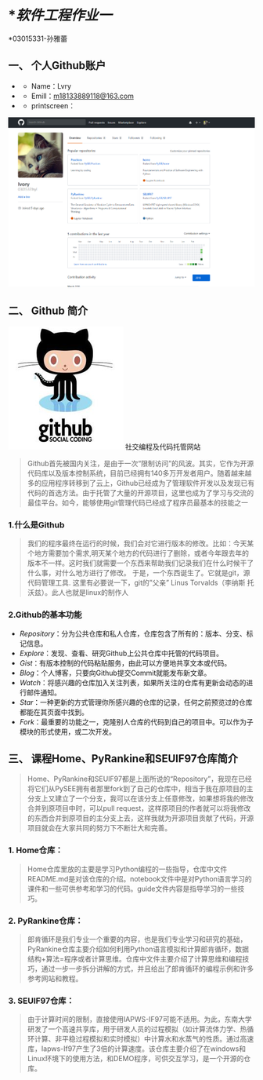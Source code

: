 # **软件工程作业一*
*03015331-孙雅蕾

## 一、 个人Github账户
- * Name：Lvry
- * Emill：m18133889118@163.com
- * printscreen：  

![Fork后Github个人主页截图](./img/J1.PNG)  

## 二、 Github 简介
![Github](./img/J2.PNG)  社交编程及代码托管网站

>Github首先被国内关注，是由于一次“限制访问”的风波。其实，它作为开源代码库以及版本控制系统，目前已经拥有140多万开发者用户。随着越来越多的应用程序转移到了云上，Github已经成为了管理软件开发以及发现已有代码的首选方法。由于托管了大量的开源项目，这里也成为了学习与交流的最佳平台。如今，能够使用git管理代码已经成了程序员最基本的技能之一 
### 1.什么是Github
> 我们的程序最终在运行的时候，我们会对它进行版本的修改。比如：今天某个地方需要加个需求,明天某个地方的代码进行了删除，或者今年跟去年的版本不一样。这时我们就需要一个东西来帮助我们记录我们在什么时候干了什么事，对什么地方进行了修改。 
于是，一个东西诞生了。它就是git，源代码管理工具. 这里有必要说一下，git的”父亲” Linus Torvalds（李纳斯 托沃兹）。此人也就是linux的制作人
### 2.Github的基本功能
* *Repository*：分为公共仓库和私人仓库，仓库包含了所有的：版本、分支、标记信息。  
* *Explore*：发现、查看、研究Github上公共仓库中托管的代码项目。  
* *Gist*：有版本控制的代码粘贴服务，由此可以方便地共享文本或代码。  
* *Blog*：个人博客，只要向Github提交Commit就能发布新文章。  
* *Watch*：将感兴趣的仓库加入关注列表，如果所关注的仓库有更新会动态的进行邮件通知。  
* *Star*：一种更新的方式管理你所感兴趣的仓库的记录，任何之前预览过的仓库都能在其页面中找到。  
* *Fork*：最重要的功能之一，克隆别人仓库的代码到自己的项目中。可以作为子模块的形式使用，或二次开发。

## 三、 课程Home、PyRankine和SEUIF97仓库简介  
>Home、PyRankine和SEUIF97都是上面所说的“Repository”，我现在已经将它们从PySEE拥有者那里fork到了自己的仓库中，相当于我在原项目的主分支上又建立了一个分支，我可以在该分支上任意修改，如果想将我的修改合并到原项目中时，可以pull request，这样原项目的作者就可以将我修改的东西合并到原项目的主分支上去，这样我就为开源项目贡献了代码，开源项目就会在大家共同的努力下不断壮大和完善。  

### 1. Home仓库：    
> Home仓库里放的主要是学习Python编程的一些指导，仓库中文件README.md是对该仓库的介绍。notebook文件中是对Python语言学习的课件和一些可供参考和学习的代码。guide文件内容是指导学习的一些技巧。

### 2. PyRankine仓库：  

> 郎肯循环是我们专业一个重要的内容，也是我们专业学习和研究的基础，PyRankine仓库主要介绍如何利用Python语言模拟和计算郎肯循环，数据结构+算法=程序或者计算思维。仓库中文件主要介绍了计算思维和编程技巧，通过一步一步拆分讲解的方式，并且给出了郎肯循环的编程示例和许多参考网站和教程。  

### 3. SEUIF97仓库：  
 
> 由于计算时间的限制，直接使用IAPWS-IF97可能不适用。为此，东南大学研发了一个高速共享库，用于研发人员的过程模拟（如计算流体力学、热循环计算、非平稳过程模拟和实时模拟）中计算水和水蒸气的性质。通过高速库，Iapws-If97产生了3倍的计算速度。该仓库主要介绍了在windows和Linux环境下的使用方法，和DEMO程序，可供交互学习，是一个开源的仓库。
